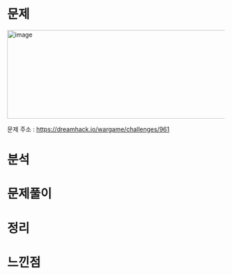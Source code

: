 

# 문제

<img width="815" height="205" alt="image" src="https://github.com/user-attachments/assets/55957734-eaf7-4e25-8d8f-bdb090fb779e" />


문제 주소 : https://dreamhack.io/wargame/challenges/961

# 분석


# 문제풀이

# 정리

# 느낀점
